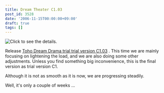 ```yaml
---
title: Dream Theater C1.03
post_id: 3528
date: '2006-11-15T00:00:00+09:00'
draft: true
tags: []
---
```


![Click to see the details.](https://danmaq.com/!/thC/thC_SS09.jpg)

Release [Toho Dream Drama trial trial version C1.03](https://danmaq.com/!/thC/) . This time we are mainly focusing on lightening the load, and we are also doing some other adjustments. Unless you find something big inconvenience, this is the final version as trial version C1.

Although it is not as smooth as it is now, we are progressing steadily.

Well, it's only a couple of weeks ...
